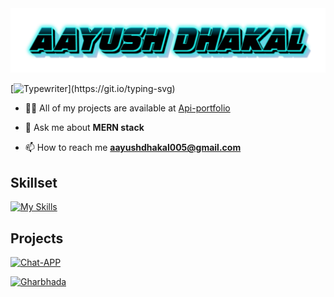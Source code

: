 <img src="https://github.com/aayush2561/aayush2561/blob/main/image/Header.png" width="1000">

[![Typewriter](https://readme-typing-svg.herokuapp.com?font=Orbitron&size=30&duration=4000&pause=500&center=true&random=false&width=1200&lines=I+am+a+programmer;I+am+a+Backend+developer;)](https://git.io/typing-svg)

- 👨‍💻 All of my projects are available at [Api-portfolio](https://portfolio-uy4c.onrender.com/)

- 💬 Ask me about **MERN stack**

- 📫 How to reach me **aayushdhakal005@gmail.com**

## Skillset
[![My Skills](https://skillicons.dev/icons?i=html,css,javascript,react,nodejs,express,mongodb,git,postman&perline=12)](https://skillicons.dev)

## Projects
[![Chat-APP](https://github-readme-stats.vercel.app/api/pin/?username=aayush2561&repo=chat-app&border_color=289BF9&bg_color=0D1117&title_color=C9D1D9&text_color=8B949E&icon_color=289BF9)](https://github.com/aayush2561/chat-app)


[![Gharbhada](https://github-readme-stats.vercel.app/api/pin/?username=aayush2561&repo=gharbhada&border_color=289BF9&bg_color=0D1117&title_color=C9D1D9&text_color=8B949E&icon_color=289BF9)](https://github.com/aayush2561/gharbhada)
